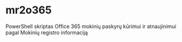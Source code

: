 # mr2o365
PowerShell skriptas Office 365 mokinių paskyrų kūrimui ir atnaujinimui pagal Mokinių registro informaciją
